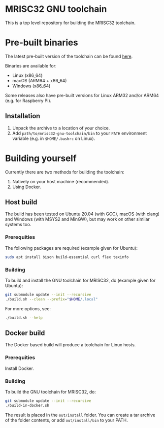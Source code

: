 # MRISC32 GNU toolchain

This is a top level repository for building the MRISC32 toolchain.

# Pre-built binaries

The latest pre-built version of the toolchain can be found [here](https://github.com/mrisc32/mrisc32-gnu-toolchain/releases/latest).

Binaries are available for:

* Linux (x86_64)
* macOS (ARM64 + x86_64)
* Windows (x86_64)

Some releases also have pre-built versions for Linux ARM32 and/or ARM64 (e.g. for Raspberry Pi).

## Installation

1. Unpack the archive to a location of your choice.
2. Add `path/to/mrisc32-gnu-toolchain/bin` to your `PATH` environment variable (e.g. in `$HOME/.bashrc` on Linux).

# Building yourself

Currently there are two methods for building the toolchain:

1. Natively on your host machine (recommended).
2. Using Docker.

## Host build

The build has been tested on Ubuntu 20.04 (with GCC), macOS (with clang) and Windows (with MSYS2 and MinGW), but may work on other similar systems too.

### Prerequities

The following packages are required (example given for Ubuntu):

```bash
sudo apt install bison build-essential curl flex texinfo
```

### Building

To build and install the GNU toolchain for MRISC32, do (example given for Ubuntu):

```bash
git submodule update --init --recursive
./build.sh --clean --prefix="$HOME/.local"
```

For more options, see:

```bash
./build.sh --help
```

## Docker build

The Docker based build will produce a toolchain for Linux hosts.

### Prerequities

Install Docker.

### Building

To build the GNU toolchain for MRISC32, do:

```bash
git submodule update --init --recursive
./build-in-docker.sh
```

The result is placed in the `out/install` folder. You can create a tar archive of the folder contents, or add `out/install/bin` to your PATH.

